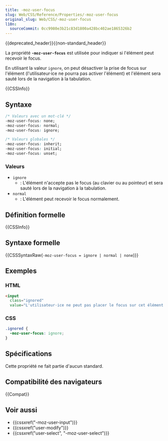 ```yaml
---
title: -moz-user-focus
slug: Web/CSS/Reference/Properties/-moz-user-focus
original_slug: Web/CSS/-moz-user-focus
l10n:
  sourceCommit: 0cc9980e3b21c83d1800a428bc402ae1865326b2
---
```


{{deprecated_header}}{{non-standard_header}}

La propriété **`-moz-user-focus`** est utilisée pour indiquer si l'élément peut recevoir le focus.

En utilisant la valeur `ignore`, on peut désactiver la prise de focus sur l'élément (l'utilisateur·ice ne pourra pas activer l'élément) et l'élément sera sauté lors de la navigation à la tabulation.

{{CSSInfo}}

## Syntaxe

```css
/* Valeurs avec un mot-clé */
-moz-user-focus: none;
-moz-user-focus: normal;
-moz-user-focus: ignore;

/* Valeurs globales */
-moz-user-focus: inherit;
-moz-user-focus: initial;
-moz-user-focus: unset;
```

### Valeurs

- `ignore`
  - : L'élément n'accepte pas le focus (au clavier ou au pointeur) et sera sauté lors de la navigation à la tabulation.
- `normal`
  - : L'élément peut recevoir le focus normalement.

## Définition formelle

{{CSSInfo}}

## Syntaxe formelle

{{CSSSyntaxRaw(`-moz-user-focus = ignore | normal | none`)}}

## Exemples

### HTML

```html
<input
  class="ignored"
  value="L'utilisateur·ice ne peut pas placer le focus sur cet élément." />
```

### CSS

```css
.ignored {
  -moz-user-focus: ignore;
}
```

## Spécifications

Cette propriété ne fait partie d'aucun standard.

## Compatibilité des navigateurs

{{Compat}}

## Voir aussi

- {{cssxref("-moz-user-input")}}
- {{cssxref("user-modify")}}
- {{cssxref("user-select", "-moz-user-select")}}

